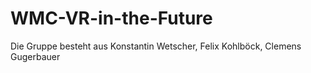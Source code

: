 # WMC-VR-in-the-Future
Die Gruppe besteht aus Konstantin Wetscher, Felix Kohlböck, Clemens Gugerbauer
